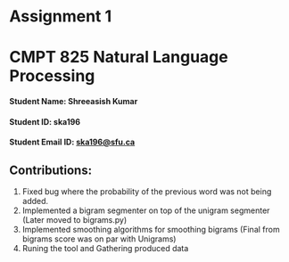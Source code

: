 # Assignment 1
# CMPT 825 Natural Language Processing
#### Student Name: Shreeasish Kumar
#### Student ID: ska196
#### Student Email ID: ska196@sfu.ca

## Contributions:

1. Fixed bug where the probability of the previous word was not being added.
2. Implemented a bigram segmenter on top of the unigram segmenter (Later moved to bigrams.py)
3. Implemented smoothing algorithms for smoothing bigrams (Final from bigrams score was on par with Unigrams)
4. Runing the tool and Gathering produced data
